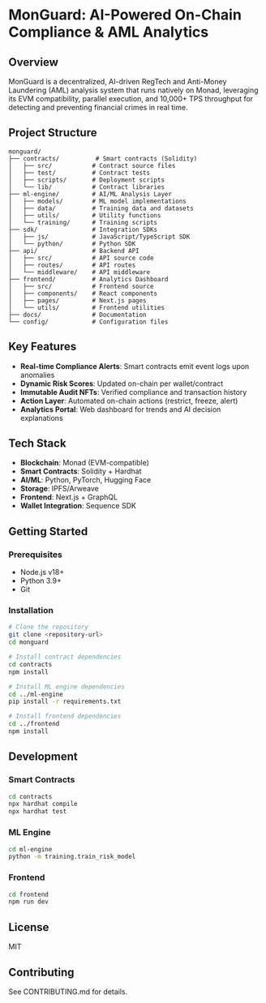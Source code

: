 # MonGuard: AI-Powered On-Chain Compliance & AML Analytics

## Overview
MonGuard is a decentralized, AI-driven RegTech and Anti-Money Laundering (AML) analysis system that runs natively on Monad, leveraging its EVM compatibility, parallel execution, and 10,000+ TPS throughput for detecting and preventing financial crimes in real time.

## Project Structure

```
monguard/
├── contracts/          # Smart contracts (Solidity)
│   ├── src/           # Contract source files
│   ├── test/          # Contract tests
│   ├── scripts/       # Deployment scripts
│   └── lib/           # Contract libraries
├── ml-engine/         # AI/ML Analysis Layer
│   ├── models/        # ML model implementations
│   ├── data/          # Training data and datasets
│   ├── utils/         # Utility functions
│   └── training/      # Training scripts
├── sdk/               # Integration SDKs
│   ├── js/            # JavaScript/TypeScript SDK
│   └── python/        # Python SDK
├── api/               # Backend API
│   ├── src/           # API source code
│   ├── routes/        # API routes
│   └── middleware/    # API middleware
├── frontend/          # Analytics Dashboard
│   ├── src/           # Frontend source
│   ├── components/    # React components
│   ├── pages/         # Next.js pages
│   └── utils/         # Frontend utilities
├── docs/              # Documentation
└── config/            # Configuration files
```

## Key Features

- **Real-time Compliance Alerts**: Smart contracts emit event logs upon anomalies
- **Dynamic Risk Scores**: Updated on-chain per wallet/contract
- **Immutable Audit NFTs**: Verified compliance and transaction history
- **Action Layer**: Automated on-chain actions (restrict, freeze, alert)
- **Analytics Portal**: Web dashboard for trends and AI decision explanations

## Tech Stack

- **Blockchain**: Monad (EVM-compatible)
- **Smart Contracts**: Solidity + Hardhat
- **AI/ML**: Python, PyTorch, Hugging Face
- **Storage**: IPFS/Arweave
- **Frontend**: Next.js + GraphQL
- **Wallet Integration**: Sequence SDK

## Getting Started

### Prerequisites
- Node.js v18+
- Python 3.9+
- Git

### Installation

```bash
# Clone the repository
git clone <repository-url>
cd monguard

# Install contract dependencies
cd contracts
npm install

# Install ML engine dependencies
cd ../ml-engine
pip install -r requirements.txt

# Install frontend dependencies
cd ../frontend
npm install
```

## Development

### Smart Contracts
```bash
cd contracts
npx hardhat compile
npx hardhat test
```

### ML Engine
```bash
cd ml-engine
python -m training.train_risk_model
```

### Frontend
```bash
cd frontend
npm run dev
```

## License
MIT

## Contributing
See CONTRIBUTING.md for details.
